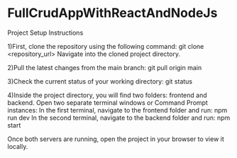 # FullCrudAppWithReactAndNodeJs
Project Setup Instructions

1)First, clone the repository using the following command:
git clone <repository_url>
Navigate into the cloned project directory.

2)Pull the latest changes from the main branch:
git pull origin main

3)Check the current status of your working directory:
git status

4)Inside the project directory, you will find two folders: frontend and backend.
Open two separate terminal windows or Command Prompt instances:
In the first terminal, navigate to the frontend folder and run:
npm run dev
In the second terminal, navigate to the backend folder and run:
npm start


Once both servers are running, open the project in your browser to view it locally.
